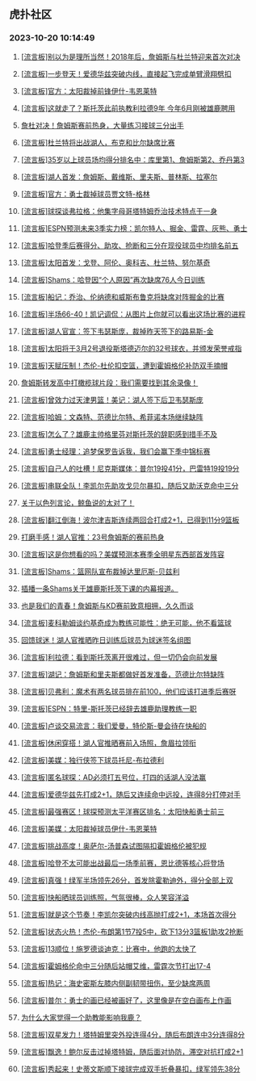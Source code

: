 ## 虎扑社区 
### 2023-10-20 10:14:49

1. [[流言板]别以为是理所当然！2018年后，詹姆斯与杜兰特迎来首次对决](https://bbs.hupu.com/62550126.html)

2. [[流言板]一步登天！爱德华兹突破内线，直接起飞完成单臂滑翔劈扣](https://bbs.hupu.com/62550285.html)

3. [[流言板]官方：太阳裁掉前锋伊什-韦恩莱特](https://bbs.hupu.com/62549337.html)

4. [[流言板]这就走了？斯托茨此前执教利拉德9年 今年6月刚被雄鹿聘用](https://bbs.hupu.com/62549237.html)

5. [詹杜对决！詹姆斯赛前热身，大量练习接球三分出手](https://bbs.hupu.com/62549594.html)

6. [[流言板]杜兰特将出战湖人，布克和比尔缺席比赛](https://bbs.hupu.com/62550081.html)

7. [[流言板]35岁以上球员场均得分排名中：库里第1、詹姆斯第2、乔丹第3](https://bbs.hupu.com/62549457.html)

8. [[流言板]湖人首发：詹姆斯、戴维斯、里夫斯、普林斯、拉塞尔](https://bbs.hupu.com/62550562.html)

9. [[流言板]官方：勇士裁掉球员贾文特-格林](https://bbs.hupu.com/62549107.html)

10. [[流言板]球探谈弗拉格：他集字母哥塔特姆乔治技术特点于一身](https://bbs.hupu.com/62549674.html)

11. [[流言板]ESPN预测未来3季实力榜：凯尔特人、掘金、雷霆、灰熊、勇士](https://bbs.hupu.com/62549610.html)

12. [[流言板]哈登季后赛得分、助攻、抢断和三分在现役球员中均排名前五](https://bbs.hupu.com/62549524.html)

13. [[流言板]太阳首发：戈登、阿伦、奥科吉、杜兰特、努尔基奇](https://bbs.hupu.com/62550299.html)

14. [[流言板]Shams：哈登因“个人原因”再次缺席76人今日训练](https://bbs.hupu.com/62547895.html)

15. [[流言板]船记：乔治、伦纳德和威斯布鲁克将缺席对阵掘金的比赛](https://bbs.hupu.com/62549997.html)

16. [[流言板]半场66-40！凯记调侃：从图片上你就可以看出这场比赛的进程](https://bbs.hupu.com/62549692.html)

17. [[流言板]湖人官宣：签下韦瑟斯庞，裁掉昨天签下的路易斯-金](https://bbs.hupu.com/62550139.html)

18. [[流言板]太阳将于3月2号退役斯塔德迈尔的32号球衣，并颁发荣誉戒指](https://bbs.hupu.com/62548381.html)

19. [[流言板]天赋压制！杰伦-杜伦扣空篮，遭到霍姆格伦补防双手摘帽](https://bbs.hupu.com/62549902.html)

20. [詹姆斯转发高中打橄榄球片段：我们需要找到其余录像！](https://bbs.hupu.com/62549222.html)

21. [[流言板]曾效力过天津男篮！美记：湖人签下后卫韦瑟斯庞](https://bbs.hupu.com/62549131.html)

22. [[流言板]哈姆：文森特、范德比尔特、希菲诺本场继续缺阵](https://bbs.hupu.com/62550255.html)

23. [[流言板]怎么了？雄鹿主帅格里芬对斯托茨的辞职感到措手不及](https://bbs.hupu.com/62549186.html)

24. [[流言板]勇士经理：追梦保罗告诉我，我们会赢下季中锦标赛](https://bbs.hupu.com/62550002.html)

25. [[流言板]自己人的吐槽！尼克斯媒体：普尔19投41分，巴雷特19投19分](https://bbs.hupu.com/62547483.html)

26. [[流言板]串联全队！李凯尔先助攻戈贝尔暴扣，随后又助沃克命中三分](https://bbs.hupu.com/62549750.html)

27. [关于以色列言论，鲸鱼说的太对了！](https://bbs.hupu.com/62547682.html)

28. [[流言板]翻江倒海！波尔津吉斯连续两回合打成2+1，已得到11分9篮板](https://bbs.hupu.com/62549596.html)

29. [打磨手感！湖人官推：23号詹姆斯的赛前热身](https://bbs.hupu.com/62550390.html)

30. [[流言板]这是你想看的吗？美媒预测本赛季全明星东西部首发阵容](https://bbs.hupu.com/62549203.html)

31. [[流言板]Shams：篮网队宣布裁掉达里厄斯-贝兹利](https://bbs.hupu.com/62548720.html)

32. [插播一条Shams关于雄鹿斯托茨下课的内幕报道。](https://bbs.hupu.com/62549289.html)

33. [也是我们的青春！詹姆斯与KD赛前致意相拥，久久而谈](https://bbs.hupu.com/62549266.html)

34. [[流言板]麦科勒姆谈约基奇成为教练可能性：绝无可能，他不看篮球](https://bbs.hupu.com/62549533.html)

35. [回馈球迷！湖人官推晒昨日训练后球员为球迷签名组图](https://bbs.hupu.com/62549332.html)

36. [[流言板]利拉德：看到斯托茨离开很难过，但一切仍会向前发展](https://bbs.hupu.com/62550627.html)

37. [[流言板]湖记：詹姆斯和里夫斯都做好首发准备，范德比尔特缺阵](https://bbs.hupu.com/62549429.html)

38. [[流言板]贝弗利：魔术有两名球员排在前100，他们应该打进季后赛呀](https://bbs.hupu.com/62549830.html)

39. [[流言板]ESPN：特里-斯托茨已经辞去雄鹿助理教练一职](https://bbs.hupu.com/62545836.html)

40. [[流言板]卢谈交易流言：我们爱曼，特伦斯-曼会待在快船的](https://bbs.hupu.com/62550231.html)

41. [[流言板]休闲穿搭！湖人官推晒赛前入场照，詹眉拉领衔](https://bbs.hupu.com/62550316.html)

42. [[流言板]美媒：独行侠签下球员托尼-布拉德利](https://bbs.hupu.com/62549229.html)

43. [[流言板]匿名球探：AD必须打五号位，打四的话湖人没法赢](https://bbs.hupu.com/62550785.html)

44. [[流言板]爱德华兹先打成2+1，随后又连续命中远投，连得8分打停对手](https://bbs.hupu.com/62549925.html)

45. [[流言板]最强赛区！球探预测太平洋赛区排名：太阳快船勇士前三](https://bbs.hupu.com/62550835.html)

46. [[流言板]美媒：太阳裁掉球员伊什-韦恩莱特](https://bbs.hupu.com/62549119.html)

47. [[流言板]挑战高度！奥萨尔-汤普森试图隔扣霍姆格伦被犯规](https://bbs.hupu.com/62549771.html)

48. [[流言板]哈登不太可能出战最后一场季前赛，恩比德等核心将登场](https://bbs.hupu.com/62548322.html)

49. [[流言板]真强！绿军半场领先26分，首发除霍勒迪外，得分全部上双](https://bbs.hupu.com/62549642.html)

50. [[流言板]快船晒球员训练照，气氛很棒，众人笑容洋溢](https://bbs.hupu.com/62549308.html)

51. [[流言板]就是这个节奏！李凯尔突破内线高抛打成2+1，本场首次得分](https://bbs.hupu.com/62550330.html)

52. [[流言板]状态火热！杰伦-布朗第1节7投5中，砍下13分3篮板1助攻2抢断](https://bbs.hupu.com/62549461.html)

53. [[流言板]13顺位！施罗德谈迪克：比赛中，他跑的太快了](https://bbs.hupu.com/62549343.html)

54. [[流言板]霍姆格伦命中三分随后站帽艾维，雷霆次节打出17-4](https://bbs.hupu.com/62550244.html)

55. [[流言板]热记：海史密斯左膝内侧副韧带扭伤，至少缺席两周](https://bbs.hupu.com/62549366.html)

56. [[流言板]普尔：勇士的画已经被画好了，这里像是在空白画布上作画](https://bbs.hupu.com/62547098.html)

57. [为什么大家觉得一个助教能影响我鹿？](https://bbs.hupu.com/62549700.html)

58. [[流言板]双星发力！塔特姆里突外投连得4分，随后布朗连中3分连得8分](https://bbs.hupu.com/62549354.html)

59. [[流言板]飘逸！鲍尔反击过掉塔特姆，随后面对协防，滞空对抗打成2+1](https://bbs.hupu.com/62550047.html)

60. [[流言板]秀起来！史蒂文斯顺下接球完成双手折叠暴扣，绿军领先38分](https://bbs.hupu.com/62550380.html)

